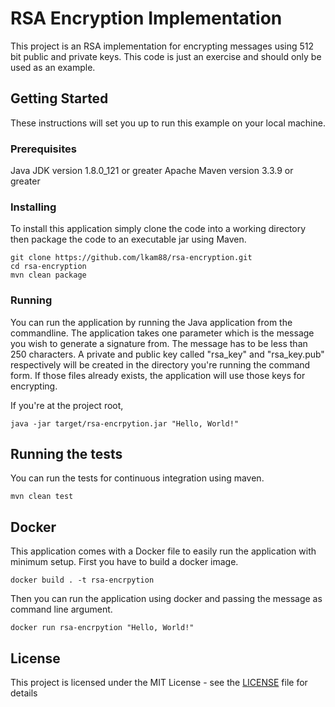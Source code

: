 # RSA Encryption Implementation

This project is an RSA implementation for encrypting messages using 512 bit public and private keys.  This code is just an exercise and should only be used as an example.

## Getting Started

These instructions will set you up to run this example on your local machine.

### Prerequisites

Java JDK version 1.8.0_121 or greater
Apache Maven version 3.3.9 or greater

### Installing

To install this application simply clone the code into a working directory then package the code to an executable jar using Maven.

```
git clone https://github.com/lkam88/rsa-encryption.git
cd rsa-encryption
mvn clean package
```

### Running

You can run the application by running the Java application from the commandline.  The application takes one parameter which is the message you wish to generate a signature from.  The message has to be less than 250 characters.  A private and public key called "rsa_key" and "rsa_key.pub" respectively will be created in the directory you're running the command form.  If those files already exists, the application will use those keys for encrypting.

If you're at the project root,
```
java -jar target/rsa-encrpytion.jar "Hello, World!"
```

## Running the tests
You can run the tests for continuous integration using maven.

```
mvn clean test
```

## Docker
This application comes with a Docker file to easily run the application with minimum setup.  First you have to build a docker image.

```
docker build . -t rsa-encrpytion
```

Then you can run the application using docker and passing the message as command line argument.

```
docker run rsa-encrpytion "Hello, World!"
```

## License

This project is licensed under the MIT License - see the [LICENSE](LICENSE) file for details